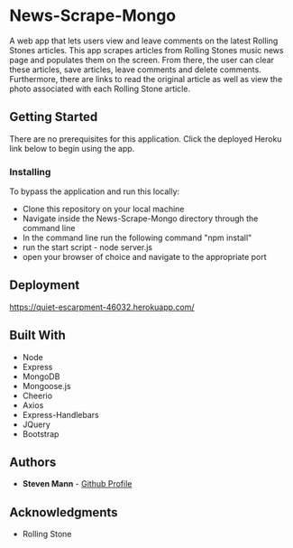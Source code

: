 # News-Scrape-Mongo
A web app that lets users view and leave comments on the latest Rolling Stones articles. This app scrapes articles from Rolling Stones music news page and populates them on the screen. From there, the user can clear these articles, save articles, leave comments and delete comments. Furthermore, there are links to read the original article as well as view the photo associated with each Rolling Stone article. 


## Getting Started

There are no prerequisites for this application. Click the deployed Heroku link below to begin using the app.  


### Installing

To bypass the application and run this locally:

* Clone this repository on your local machine
* Navigate inside the News-Scrape-Mongo directory through the command line
* In the command line run the following command "npm install"
* run the start script - node server.js
* open your browser of choice and navigate to the appropriate port 


## Deployment

https://quiet-escarpment-46032.herokuapp.com/

## Built With

* Node
* Express
* MongoDB
* Mongoose.js 
* Cheerio
* Axios
* Express-Handlebars
* JQuery
* Bootstrap


## Authors

* **Steven Mann** - [Github Profile](https://github.com/stevencmann2)


## Acknowledgments

* Rolling Stone 

